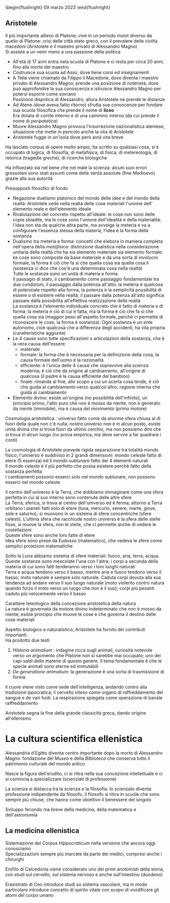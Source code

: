 \begin{flushright}
09 marzo 2023
\end{flushright}

## Aristotele

Il più importante allievo di Platone; vive in un periodo molot diverso da quello di Platone: crisi delle città stato greco, con il prevalere delle civiltà macedoni (Aristotele è il maestro privato di Alessandro Magno)  
Si assiste a un venir meno a una passione della politica  

- All'età di 17 anni entra nela scuola di Platone e ci resta per circa 20 anni, fino alla morte del maestro
- Costruisce sua scuola ad Asso, dove tiene corsi ed insegnamenti
- A Tella viene chiamato da Filippo il Macedone, dove diventa l maestro privato di Alessandro Magno; prende una posizione di noterietà, dove può approfondire la sua conoscenza e istruisce Alessandro Magno per potersi esporre come sovrano  
Posizione dispotica di Alessandro, allora Aristotele ne prende le distanze
- Ad Atene (dove aveva fatto ritorno) sfrutta sue conoscenze per fondare sua scuola filosofica che prende il nome di **liceo**  
Era dotata di cortile interno e di una cammino interno (da cui prende il nome di *peripatetica*)  
- Muore Alessandro Magno provoca l'insurrezione nazionalistica ateniese, situazione che mette in pericolo anche la vita di Aristotele
- Aristotele fugge in un'isola dove però avrà vita breve

Ha lasciato corpus di opere molto ampio, ha scritto su qualsiasi cosa, si è occupato di logica, di filosofia, di metafisica, di fisica, di metereologia, di retorica (tragedie greche), di ricerche biologiche 

Ha influezato sia nel bene che nel male la scienza: alcuni suoi errori grossolani sono stati assunti come delle verità assolute (fine Medioevo) grazie alla sua autorità

Presupposti filosofici di fondo

- Negazione duelismo platonico del mondo delle idee e del mondo della realtà: Aristotele vede nella realtà delle cose materiali l'unione dell' elemento reale e dell'elemento ideale
- Rivalutazione del concreto rispetto all'ideale: le cose non sono delle copie sbiadite, ma le cose sono l'unione dell'idealità e della materialità; l'idea non sta da qualche altra parte, ma avvolge la meteria e va a configurare l'essenza stessa della materia, l'idea è la forma della sostanza 
- Dualismo tra meteria e forma: concetti che elebora in maniera completa nell'opera della *metafisica*: distinzione dualistica nella considerazione unitaria della realtà che ha sia elemento materiale sia elemento formale; ke cose sono composte da base materiale e da una sorta di involucro formale, la forma è ciò che fa sì che quella cosa sia quella cosa lì (sostanza ci dice che cos'è una determinata cosa nella realtà)  
Tutte le sostanze sono un'unità di materia e forma  
Il passagio di stato, il cambiamento come passaggio fondamentale tra due condizioni, il passaggio dalla potenza all'atto: la meteria è qualcosa di potenziale rispetto alla forma, la potenza è la semplicità possibilità di essere o di esistere nella realtà; il passare dalla potenza all'atto significa passare dalla possibilità all'effettiva realizzazione della realtà  
La sostanza è l'elemento individuale concreto che è fatto di materia e di forma: la meteria è ciò di cui è fatta, ma la forma è ciò che fa sì che quella cosa sia (maggior peso all'aspetto formale, perchè ci permette di riconoscere le cose, la forma è sostanza). Ogni sostanza è un ente autonomo, cioè qualcosa che a differenza degli accidenti, ha vita propria (caratteristiche aggiunte)
- Le 4 cause sono tutte specificazioni o articolazioni  della sostanza, che è la vera causa dell'essere:
    - materiale
    - formale: la forma che è necessaria per la definizione della cosa, la causa formale dell'uomo è la razionalità
    - efficiente: è l'unica delle 4 cause che sopravvive alla scienza moderna; è ciò che dà origine al cambiamento, all'origine di qualcosa (il padre è la causa efficiente del bambino)
    - finale: rimanda al fine, allo scopo a cui un acerta cosa tende, è ciò che guida al cambiamento verso qualcos'altro; ragione interna che guida al cambiamento
- Elemento divino: esiste un'origine (no possibilità dell'infinito), un principio primo, l'atto puro che non è mosso da niente, non è generato da niente (immobile), ma è causa del movimento (primo motore)

Cosmologia aristotelica
: universo fatto come da enorme sfera chiusa al di fuori della quale non c'è nulla; nostro universo non è in alcun posto, esiste unità divina che si trova fuori da ultimo cerchio, ma non possiamo dire che si trova in alcun luogo (no prova empirica, ma deve servire a far quadrare i conti)

La cosmologia di Aristotele prevede rigida separazione tra totalità mondo fisico; l'universo è suddiviso in 2 grandi dimensioni: mondo celeste fatto di etere (5 essenza) ed il mondo sublunare fatto dei 4 elementi naturali  
Il mondo celeste è il più perfetto che possa esistere perchè fatto della sostanza perfetta  
I cambiamenti possono esserci solo nel mondo sublunare, non possono esserci nel mondo celeste 

Il centro dell'universo è la Terra, che dobbiamo immaginare come una sfera perfetta in cui al suo interno sono contenute delle altre sfere  
La Terra, sferica, si trova al centro dell'universo ed è ferma; attorno a Terra orbitano i pianeti fatti solo di etere (luna, mercurio, venere, marte, giove, sole e saturno); si muovono in un sistema di sfere concentriche (sfere celesti). L'ultima sfera che racchiude nostro universo è la sfera delle stelle fisse, si muove la sfera, non le stelle, che ci permette anche di vedere le costellazioni  
Queste sfere sono anche loro fatte di etere  
Idea sfere sono prese da Eudosso (matematico), che vedeva le sfere come semplici proiezioni matematiche

Sotto la Luna abbiamo sistema di sfere materiali: fuoco, aria, terra, acqua. Queste sostanze sono mescolate l'una con l'altra; i corpi a seconda della materia di cui sono fatti tenderanno verso i loro luoghi naturali  
Terra e acqua tendono verso il basso, mentre aria e fuoco tendono verso il basso; moto naturale è sempre solo naturale. Caduta corpi dovuta alla sua tendenza ad andare verso il suo luogo naturale (moto violento contro natura quando forzo il moto verso un luogo che non è il suo); corpi più pesanti caduto più velocemente verso il basso

Carattere teleologico della concezione aristotelica della natura  
La natura è governata da motore divino indeterminato che non è mosso da niente; esiste principio che muove le cose e che governa il destino delle cose materiali

Aspetto biologico e naturalistico; Aristotele ha fornito dei contributi importanti.  
Ha prodotto due testi 

1. *Historia animalium* : indagine ricca sugli animali, curiosità notevole verso un argomento che Platone non si sarebbe mai occupato; uno dei capi saldi delle materie di questo genere. Il tema fondamentale è che le specie animali sono eterne ed immutabili
1. *De generatione animalium*: la generazione è una sorta di trasmissione di forma

Il cuore viene visto come sede dell'intelligenza, andando contro alla tradizione ippocratica; il cervello inteso come organo di raffreddamento del sangue e de vari fuidi. La respirazione spiegata come operazione di banale raffreddamento

Aristotele segna la fine della grande classicità greca, dando origine all'ellenismo

# La cultura scientifica ellenistica

Alessandria d'Egitto diventa centro importante dopo la morte di Alessandro Magno: fondazione del *Museo* e della *Biblioteca* che conserva tutto il patrimonio culturale del mondo antico  

Nasce la figura dell'erudito, ci si ritira nella sua concezione intellettuale e ci si comincia a specializzare (scienziati di professione)

La scienza si distacca tra la scienza e la filosofia: lo scienzato diventa professione indipendente da filosofo, il filosofo si ritira in scuole che sono sempre più chiuse, che hanno come obiettivo il benessere del singolo

Sviluppo fecondo ma breve della medicina, della matematica e dell'astronomia 

## La medicina ellenistica

Sistemazione del *Corpus Hippocraticum* nella versione che ancora oggi conosciamo  
Specializzazioni sempre più marcate da parte dei medici, compresi anche i chirurghi  

Erofilo di Calcedonia viene considerato uno dei primi anotomisti della storia, con studi sul cervello, sul sistema nervoso e anche sull'intestino (duodeno)

Erasistrato di Ceo introduce studi su sistema vascolare, ma in modo particolare introduce concetto di spirito vitale con scopo di vividificare gli atomi del corpo umano